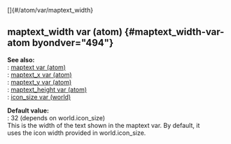 []{#/atom/var/maptext_width}    
## maptext_width var (atom) {#maptext_width-var-atom byondver="494"}    
**See also:**    
:   [maptext var (atom)](/ref/atom/var/maptext.md)    
:   [maptext_x var (atom)](/ref/atom/var/maptext_x.md)    
:   [maptext_y var (atom)](/ref/atom/var/maptext_y.md)    
:   [maptext_height var (atom)](/ref/atom/var/maptext_height.md)    
:   [icon_size var (world)](/ref/world/var/icon_size.md)    
<!-- -->    
**Default value:**    
:   32 (depends on world.icon_size)    
This is the width of the text shown in the maptext var. By default, it    
uses the icon width provided in world.icon_size.  